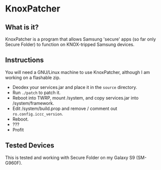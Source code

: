 # KnoxPatcher
## What is it?
KnoxPatcher is a program that allows Samsung 'secure' apps (so far only Secure Folder) to function on KNOX-tripped Samsung devices.
## Instructions
You will need a GNU/Linux machine to use KnoxPatcher, although I am working on a flashable zip.
- Deodex your services.jar and place it in the `source` directory.
- Run `./patch` to patch it.
- Reboot into TWRP, mount /system, and copy services.jar into /system/framework.
- Edit /system/build.prop and remove / comment out `ro.config.iccc_version`.
- Reboot.
- ???
- Profit
## Tested Devices
This is tested and working with Secure Folder on my Galaxy S9 (SM-G960F).
